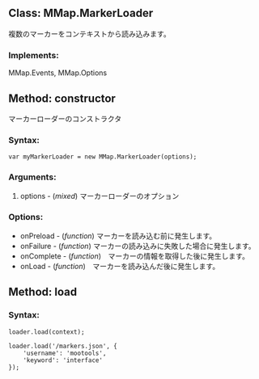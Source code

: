 
Class: <a id='mmap.markerloader'>MMap.MarkerLoader</a>
------------------------------------------------------

複数のマーカーをコンテキストから読み込みます。

### Implements:

MMap.Events, MMap.Options


Method: <a id='constructor'>constructor</a>
--------------------------------------------

マーカーローダーのコンストラクタ

### Syntax:

	var myMarkerLoader = new MMap.MarkerLoader(options);

### Arguments:

1. options - (*mixed*) マーカーローダーのオプション

### Options:

* onPreload - (*function*) マーカーを読み込む前に発生します。
* onFailure - (*function*) マーカーの読み込みに失敗した場合に発生します。
* onComplete - (*function*)　マーカーの情報を取得した後に発生します。
* onLoad - (*function*)　マーカーを読み込んだ後に発生します。


Method: <a id='load'>load</a>
------------------------------

### Syntax:

	loader.load(context);

	loader.load('/markers.json', {
		'username': 'mootools',
		'keyword': 'interface'
	});	